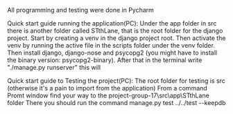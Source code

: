 All programming and testing were done in Pycharm

Quick start guide running the application(PC):
Under the app folder in src there is another folder called STthLane, that is the root folder for the django project.
Start by creating a venv in the django project root.
Then activate the venv by running the active file in the scripts folder under the venv folder.
Then install django, django-nose and psycopg2 (you might have to install the binary version: psycopg2-binary).
After that in the terminal write "./manage.py runserver" this will 


Quick start guide to Testing the project(PC):
The root folder for testing is src (otherwise it's a pain to import from the application)
From a command Promt window find your way to the project-group-17\src\app\STthLane folder
There you should run the command manage.py test ../../test --keepdb